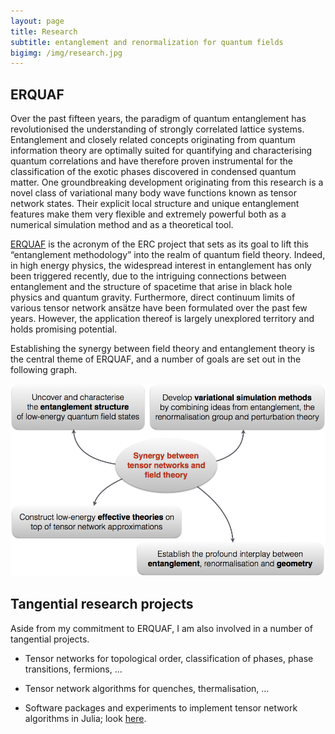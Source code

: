 ```yaml
---
layout: page
title: Research
subtitle: entanglement and renormalization for quantum fields
bigimg: /img/research.jpg
---
```


## ERQUAF

Over the past fifteen years, the paradigm of quantum entanglement has revolutionised the understanding of strongly correlated lattice systems. Entanglement and closely related concepts originating from quantum information theory are optimally suited for quantifying and characterising quantum correlations and have therefore proven instrumental for the classification of the exotic phases discovered in condensed quantum matter. One groundbreaking development originating from this research is a novel class of variational many body wave functions known as tensor network states. Their explicit local structure and unique entanglement features make them very flexible and extremely powerful both as a numerical simulation method and as a theoretical tool.

[ERQUAF](http://cordis.europa.eu/project/rcn/205993_en.html) is the acronym of the ERC project that sets as its goal to lift this “entanglement methodology” into the realm of quantum field theory. Indeed, in high energy physics, the widespread interest in entanglement has only been triggered recently, due to the intriguing connections between entanglement and the structure of spacetime that arise in black hole physics and quantum gravity. Furthermore, direct continuum limits of various tensor network ansätze have been formulated over the past few years. However, the application thereof is largely unexplored territory and holds promising potential.

Establishing the synergy between field theory and entanglement theory is the central theme of ERQUAF, and a number of goals are set out in the following graph.

![Goals](/img/goals.png)

## Tangential research projects

Aside from my commitment to ERQUAF, I am also involved in a number of tangential projects.

*   Tensor networks for topological order, classification of phases, phase transitions, fermions, ...

*   Tensor network algorithms for quenches, thermalisation, ...

*   Software packages and experiments to implement tensor network algorithms in Julia; look [here](http://github.com/Jutho).
